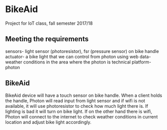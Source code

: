 # BikeAid
Project for IoT class, fall semester 2017/18

## Meeting the requirements
sensors- light sensor (photoresistor), fsr (pressure sensor) on bike handle
actuator- a bike light that we can control from photon
using web data- weather conditions in the area where the photon is
technical platform- photon


## BikeAid
BikeAid device will have a touch sensor on bike handle. 
When a client holds the handle, Photon will read input from light sensor and if wifi is not available, it will use photoresistor to check how much light there is.
If lighting is bad it will turn on bike light.
If on the other hand there is wifi, Photon will connect to the internet to check weather conditions in current location and adjust bike light accordingly.
